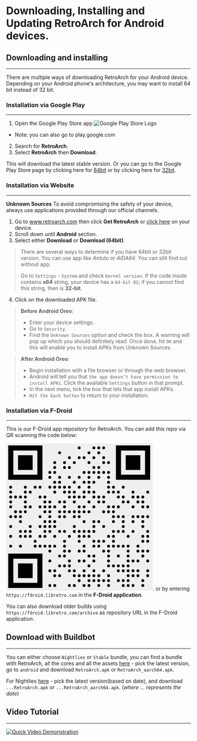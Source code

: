# Downloading, Installing and Updating RetroArch for Android devices.

## Downloading and installing
___
There are multiple ways of downloading RetroArch for your Android device. Depending on your Android phone's architecture, you may want to install 64 bit instead of 32 bit.

### Installation via Google Play
___
1. Open the Google Play Store app ![Google Play Store Logo](../image/guides/google-playstore-logo.png)
 * Note: you can also go to play.google.com
2. Search for **RetroArch**.
3. Select **RetroArch** then **Download**.

This will download the latest stable version. Or you can go to the Google Play Store page by clicking here for [64bit](https://play.google.com/store/apps/details?id=com.retroarch.aarch64&hl=en_US "RetroArch64") or by clicking here for [32bit](https://play.google.com/store/apps/details?id=com.retroarch&hl=en "RetroArch").

### Installation via Website
___
**Unknown Sources** To avoid compromising the safety of your device, always use applications provided through our official channels.

1. Go to www.retroarch.com then click **Get RetroArch** or [click here](https://www.retroarch.com/?page=platforms) on your device.
2. Scroll down until **Android** section.
3. Select either **Download** or **Download (64bit)**.
> There are several ways to determine if you have 64bit or 32bit version. You can use app like *Antutu* or *AIDA64*. You can still find out without app.
>>
>Go to `Settings` - `System` and check `Kernel version`. If the code inside contains **x64** string, your device has a `64-bit OS`; if you cannot find this string, then is **32-bit**.
4. Click on the downloaded APK file.

> **Before Android Oreo**:
>>
> * Enter your device settings.
> * Go to `Security`.
> * Find the `Unknown Sources` option and check the box. A warning will pop up which you should definitely read. Once done, hit `OK` and this will enable you to install APKs from Unknown Sources.

> **After Android Oreo**:
>>
> * Begin installation with a file browser or through the web browser.
> * Android will tell you that `the app doesn’t have permission to install APKs`. Click the available `Settings` button in that prompt.
> * In the next menu, tick the box that lets that app install APKs.
> * `Hit the back button` to return to your installation.

### Installation via F-Droid
___
This is our F-Droid app repository for RetroArch. You can add this repo via QR scanning the code below:

![QR Code](../image/guides/qr-code.png).
or by entering `https://fdroid.libretro.com` in the **F-Droid application**.

You can also download older builds using `https://fdroid.libretro.com/archive` as repository URL in the F-Droid application.

## Download with Buildbot
___
You can either choose `Nightlies` or `Stable` bundle, you can find a bundle with RetroArch, all the cores and all the assets [here](https://buildbot.libretro.com/stable/) - pick the latest version, go to `android` and download `RetroArch.apk` or `RetroArch_aarch64.apk`.

For Nightlies [here](https://buildbot.libretro.com/nightly/android/) - pick the latest version(based on date), and download `...RetroArch.apk` or `...RetroArch_aarch64.apk`.
(*where ... represents the date*)

## Video Tutorial
___
[![Quick Video Demonstration](http://img.youtube.com/vi/dqx5c28pT3o/0.jpg)](http://www.youtube.com/watch?v=dqx5c28pT3o)
